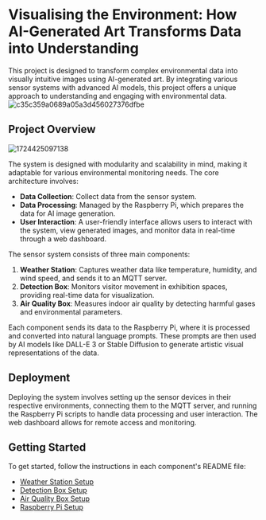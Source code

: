 # Visualising the Environment: How AI-Generated Art Transforms Data into Understanding

This project is designed to transform complex environmental data into visually intuitive images using AI-generated art. By integrating various sensor systems with advanced AI models, this project offers a unique approach to understanding and engaging with environmental data.
![c35c359a0689a05a3d456027376dfbe](https://github.com/user-attachments/assets/63200c26-b868-4f88-ab18-d052bdd291d2)

## Project Overview

![1724425097138](https://github.com/user-attachments/assets/02354a3a-40ca-4162-9e14-5d46537ed9af)

The system is designed with modularity and scalability in mind, making it adaptable for various environmental monitoring needs. The core architecture involves:

- **Data Collection**: Collect data from the sensor system.
- **Data Processing**: Managed by the Raspberry Pi, which prepares the data for AI image generation.
- **User Interaction**: A user-friendly interface allows users to interact with the system, view generated images, and monitor data in real-time through a web dashboard.

The sensor system consists of three main components:

1. **Weather Station**: Captures weather data like temperature, humidity, and wind speed, and sends it to an MQTT server.
2. **Detection Box**: Monitors visitor movement in exhibition spaces, providing real-time data for visualization.
3. **Air Quality Box**: Measures indoor air quality by detecting harmful gases and environmental parameters.

Each component sends its data to the Raspberry Pi, where it is processed and converted into natural language prompts. These prompts are then used by AI models like DALL-E 3 or Stable Diffusion to generate artistic visual representations of the data.

## Deployment

Deploying the system involves setting up the sensor devices in their respective environments, connecting them to the MQTT server, and running the Raspberry Pi scripts to handle data processing and user interaction. The web dashboard allows for remote access and monitoring.

## Getting Started

To get started, follow the instructions in each component's README file:

- [Weather Station Setup](Weather-Station/README.md)
- [Detection Box Setup](Portable-Detection_Box/README.md)
- [Air Quality Box Setup](Air-Quality-Box/README.md)
- [Raspberry Pi Setup](Raspberry-pi/README.md)

